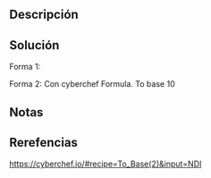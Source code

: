 ## Descripción

## Solución
Forma 1:

Forma 2: Con cyberchef 
Formula. To base 10
## Notas 

## Rerefencias
https://cyberchef.io/#recipe=To_Base(2)&input=NDI